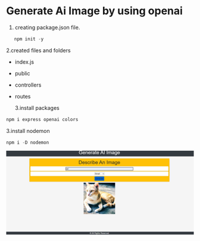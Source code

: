 # Generate Ai Image by using openai

1. creating package.json file.

```js
   npm init -y
```

2.created files and folders

- index.js
- public
- controllers
- routes

  3.install packages

```js
npm i express openai colors

```

3.install nodemon

```js
npm i -D nodemon

```

![OpenAi image](public/Ai_image.png)
